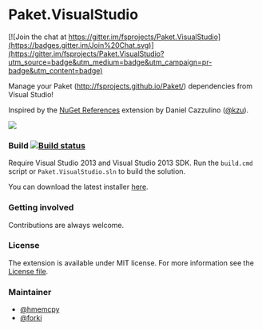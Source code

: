 Paket.VisualStudio
==================

[![Join the chat at https://gitter.im/fsprojects/Paket.VisualStudio](https://badges.gitter.im/Join%20Chat.svg)](https://gitter.im/fsprojects/Paket.VisualStudio?utm_source=badge&utm_medium=badge&utm_campaign=pr-badge&utm_content=badge)

Manage your Paket (http://fsprojects.github.io/Paket/) dependencies from Visual Studio!

Inspired by the [NuGet References](https://visualstudiogallery.msdn.microsoft.com/e8d1fcad-5fa5-4353-ba9c-90f4b6a68154) extension by Daniel Cazzulino ([@kzu](https://github.com/kzu)).

![](https://raw.githubusercontent.com/fsprojects/Paket.VisualStudio/master/docs/files/img/paket.visualstudio.png)

### Build [![Build status](https://ci.appveyor.com/api/projects/status/do913wfhcmnit5ps/branch/master?svg=true)](https://ci.appveyor.com/project/SteffenForkmann/paket-visualstudio/branch/master)

Require Visual Studio 2013 and Visual Studio 2013 SDK. 
Run the `build.cmd` script or `Paket.VisualStudio.sln` to build the solution.

You can download the latest installer [here](https://ci.appveyor.com/project/SteffenForkmann/paket-visualstudio/artifacts).

### Getting involved

Contributions are always welcome.

### License
The extension is available under MIT license. For more information see the [License file](LICENSE.txt).

### Maintainer

- [@hmemcpy](https://github.com/hmemcpy)
- [@forki](https://github.com/forki)
